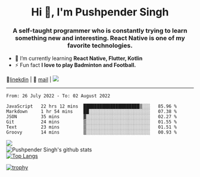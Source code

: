 <h1 align="center">Hi 👋, I'm Pushpender Singh</h1>
<h3 align="center">A self-taught programmer who is constantly trying to learn something new and interesting. React Native is one of my favorite technologies.</h3>

- 🌱 I’m currently learning **React Native, Flutter, Kotlin**
- ⚡ Fun fact **I love to play Badminton and Football.**

👔[linekdin](https://www.linkedin.com/in/pushpender-singh-240061202/) | 📧 [mail](mailto:pushpendersingh@p2devs.com) | ![](https://komarev.com/ghpvc/?username=pushpender-singh-ap&color=blue)


---

<!--START_SECTION:waka-->

```text
From: 26 July 2022 - To: 02 August 2022

JavaScript   22 hrs 12 mins  █████████████████████▒░░░   85.96 %
Markdown     1 hr 54 mins    ██░░░░░░░░░░░░░░░░░░░░░░░   07.38 %
JSON         35 mins         ▓░░░░░░░░░░░░░░░░░░░░░░░░   02.27 %
Git          24 mins         ▒░░░░░░░░░░░░░░░░░░░░░░░░   01.55 %
Text         23 mins         ▒░░░░░░░░░░░░░░░░░░░░░░░░   01.51 %
Groovy       14 mins         ▒░░░░░░░░░░░░░░░░░░░░░░░░   00.93 %
```

<!--END_SECTION:waka-->

<img align="left" src="https://github-readme-streak-stats.herokuapp.com/?user=pushpender-singh-ap&theme=dark" /></br>
![Pushpender Singh's github stats](https://github-readme-stats.vercel.app/api?username=pushpender-singh-ap&show_icons=true&theme=radical&count_private=true)</br>
[![Top Langs](https://github-readme-stats.vercel.app/api/top-langs/?username=pushpender-singh-ap&theme=radical)](https://github.com/pushpender-singh-ap/github-readme-stats)

[![trophy](https://github-profile-trophy.vercel.app/?username=pushpender-singh-ap&theme=radical)](https://github.com/pushpender-singh-ap/pushpender-singh-ap)
